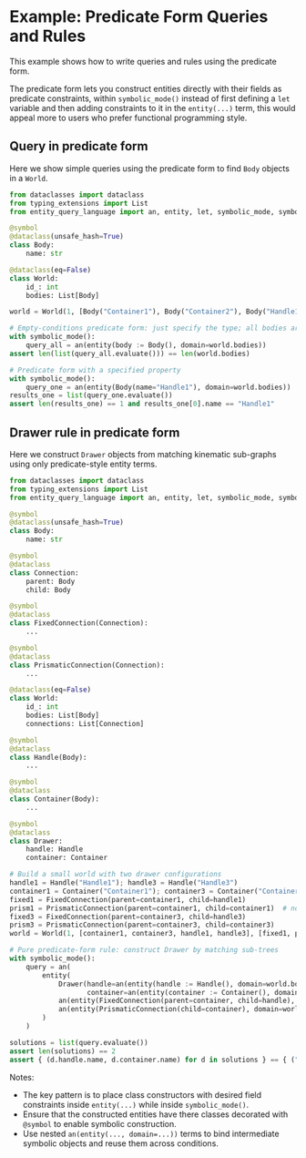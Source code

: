 # Example: Predicate Form Queries and Rules

This example shows how to write queries and rules using the predicate form.

The predicate form lets you construct entities directly with their fields as predicate constraints,
within `symbolic_mode()` instead of first defining a `let` variable and then adding constraints to it in
the `entity(...)` term, this would appeal more to users who prefer functional programming style.

## Query in predicate form

Here we show simple queries using the predicate form to find `Body` objects in a `World`.

```python
from dataclasses import dataclass
from typing_extensions import List
from entity_query_language import an, entity, let, symbolic_mode, symbol

@symbol
@dataclass(unsafe_hash=True)
class Body:
    name: str

@dataclass(eq=False)
class World:
    id_: int
    bodies: List[Body]

world = World(1, [Body("Container1"), Body("Container2"), Body("Handle1"), Body("Handle2"), Body("Handle3")])

# Empty-conditions predicate form: just specify the type; all bodies are generated
with symbolic_mode():
    query_all = an(entity(body := Body(), domain=world.bodies))
assert len(list(query_all.evaluate())) == len(world.bodies)

# Predicate form with a specified property
with symbolic_mode():
    query_one = an(entity(Body(name="Handle1"), domain=world.bodies))
results_one = list(query_one.evaluate())
assert len(results_one) == 1 and results_one[0].name == "Handle1"
```

## Drawer rule in predicate form

Here we construct `Drawer` objects from matching kinematic sub-graphs using only predicate-style entity terms.

```python
from dataclasses import dataclass
from typing_extensions import List
from entity_query_language import an, entity, let, symbolic_mode, symbol

@symbol
@dataclass(unsafe_hash=True)
class Body:
    name: str

@symbol
@dataclass
class Connection:
    parent: Body
    child: Body

@symbol
@dataclass
class FixedConnection(Connection):
    ...

@symbol
@dataclass
class PrismaticConnection(Connection):
    ...

@dataclass(eq=False)
class World:
    id_: int
    bodies: List[Body]
    connections: List[Connection]

@symbol
@dataclass
class Handle(Body):
    ...

@symbol
@dataclass
class Container(Body):
    ...

@symbol
@dataclass
class Drawer:
    handle: Handle
    container: Container

# Build a small world with two drawer configurations
handle1 = Handle("Handle1"); handle3 = Handle("Handle3")
container1 = Container("Container1"); container3 = Container("Container3")
fixed1 = FixedConnection(parent=container1, child=handle1)
prism1 = PrismaticConnection(parent=container1, child=container1)  # not used directly but keeps structure
fixed3 = FixedConnection(parent=container3, child=handle3)
prism3 = PrismaticConnection(parent=container3, child=container3)
world = World(1, [container1, container3, handle1, handle3], [fixed1, prism1, fixed3, prism3])

# Pure predicate-form rule: construct Drawer by matching sub-trees
with symbolic_mode():
    query = an(
        entity(
            Drawer(handle=an(entity(handle := Handle(), domain=world.bodies)),
                   container=an(entity(container := Container(), domain=world.bodies))),
            an(entity(FixedConnection(parent=container, child=handle), domain=world.connections)),
            an(entity(PrismaticConnection(child=container), domain=world.connections))
        )
    )

solutions = list(query.evaluate())
assert len(solutions) == 2
assert { (d.handle.name, d.container.name) for d in solutions } == { ("Handle1", "Container1"), ("Handle3", "Container3") }
```

Notes:
- The key pattern is to place class constructors with desired field constraints inside `entity(...)` while inside `symbolic_mode()`.
- Ensure that the constructed entities have there classes decorated with `@symbol` to enable symbolic construction.
- Use nested `an(entity(..., domain=...))` terms to bind intermediate symbolic objects and reuse them across conditions.

